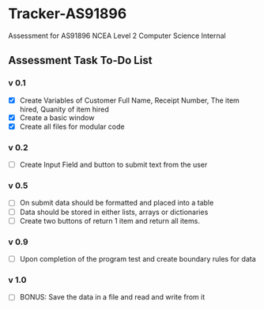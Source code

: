 # Tracker-AS91896
Assessment for AS91896 NCEA Level 2 Computer Science Internal

## Assessment Task To-Do List
### v 0.1
- [X] Create Variables of
	Customer Full Name, Receipt Number, The item hired, Quanity of item hired
- [X] Create a basic window
- [X] Create all files for modular code
### v 0.2
- [ ] Create Input Field and button to submit text from the user
### v 0.5
- [ ] On submit data should be formatted and placed into a table
- [ ] Data should be stored in either lists, arrays or dictionaries
- [ ] Create two buttons of return 1 item and return all items.
### v 0.9
- [ ] Upon completion of the program test and create boundary rules for data
### v 1.0
- [ ] BONUS: Save the data in a file and read and write from it
